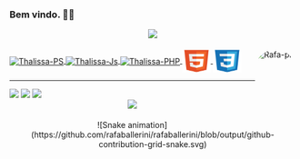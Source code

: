 ### Bem vindo. 👩‍💻

<div align="center">
  <a href="https://github.com/visentimthalissa">
  <img height="180em" src="https://github-readme-stats.vercel.app/api?username=visentimthalissa&show_icons=true&theme=github_dark&include_all_commits=true&count_private=true"/>
</div>

<div style="display: inline_block"><br>
  <img align="center" alt="Thalissa-PS" height="40" width="50" src="https://upload.wikimedia.org/wikipedia/commons/thumb/3/31/Webysther_20160423_-_Elephpant.svg/2560px-Webysther_20160423_-_Elephpant.svg.png">
  <img align="center" alt="Thalissa-Js" height="40" width="50" src="https://cdn.jsdelivr.net/gh/devicons/devicon/icons/java/java-original.svg">
  <img align="center" alt="Thalissa-PHP" height="40" width="50" src="https://cdn.jsdelivr.net/gh/devicons/devicon/icons/photoshop/photoshop-line.svg">
  <img align="center" alt="Thalissa-HTML" height="40" width="50" src="https://raw.githubusercontent.com/devicons/devicon/master/icons/html5/html5-original.svg">
  <img align="center" alt="Thalissa-CSS" height="40" width="50" src="https://raw.githubusercontent.com/devicons/devicon/master/icons/css3/css3-original.svg">  
          
  
  
  <img align="right" alt="Rafa-pic" height="130" style="border-radius:40px;" src="https://media.discordapp.net/attachments/1095085018746978438/1096080128305537035/1908a7eae6903f9d5861b62b1e025788.jpg?width=455&height=455">
  <hr/>
</div>
  <div> 
  <a href="https://www.youtube.com/channel/UCThmdkEYdFf3t4_bjMqFxqg" target="_blank"><img src="https://img.shields.io/badge/YouTube-FF0000?style=for-the-badge&logo=youtube&logoColor=white" target="_blank"></a>
  <a href="https://www.instagram.com/thalissa7/" target="_blank"><img src="https://img.shields.io/badge/-Instagram-%23E4405F?style=for-the-badge&logo=instagram&logoColor=white" target="_blank"></a>
  <a href = "mailto:thalissavisentim7@gmail.com"><img src="https://img.shields.io/badge/-Gmail-%23333?style=for-the-badge&logo=gmail&logoColor=white" target="_blank"></a>
 
  <br>
<div align="center">
<img src="https://media.discordapp.net/attachments/1095085018746978438/1096081977758732348/kikis-delivery-service-ready.gif">
<div>
  
  <br>  
![Snake animation](https://github.com/rafaballerini/rafaballerini/blob/output/github-contribution-grid-snake.svg)
 
</div>
